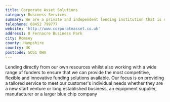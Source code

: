 ```yaml
---
title: Corporate Asset Solutions
category: Business Services
summary: We are a private and independent lending institution that is unique.
telephone: 08452 799777
website: 'http://www.corporateasset.co.uk'
address1: 8 Fernacre Business Park
city: Romsey
county: Hampshire
country: UK
postcode: SO51 0HA
---
```

Lending directly from our own resources whilst also working with a wide range of funders to ensure that we can provide the most competitive, flexible and innovative funding solutions available. Our focus is on providing a tailored service to meet our customer's individual needs whether they are a new start venture or long established business, an equipment supplier, manufacturer or a larger blue chip company